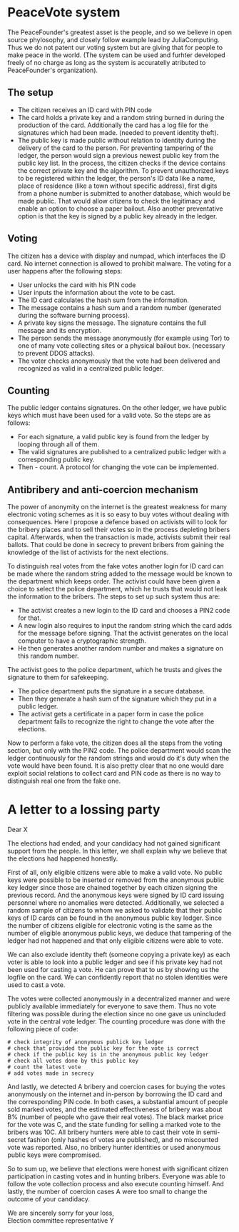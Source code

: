 # PeaceVote system

The PeaceFounder's greatest asset is the people, and so we believe in open source phylosophy, and closely follow example lead by JuliaComputing.  Thus we do not patent our voting system but are giving that for people to make peace in the world. (The system can be used and furhter developed freely of no charge as long as the system is accuratelly atributed to PeaceFounder's organization). 

## The setup

-   The citizen receives an ID card with PIN code
-   The card holds a private key and a random string burned in during the production of the card. Additionally the card has a log file for the signatures which had been made. (needed to prevent identity theft).
-   The public key is made public without relation to identity during the delivery of the card to the person. For preventing tampering of the ledger, the person would sign a previous newest public key from the public key list. In the process, the citizen checks if the device contains the correct private key and the algorithm. To prevent unauthorized keys to be registered within the ledger, the person's ID data like a name, place of residence (like a town without specific address), first digits from a phone number is submitted to another database, which would be made public. That would allow citizens to check the legitimacy and enable an option to choose a paper bailout. Also another preventative option is that the key is signed by a public key already in the ledger.

## Voting

The citizen has a device with display and numpad, which interfaces the ID card. No internet connection is allowed to prohibit malware. The voting for a user happens after the following steps:

-   User unlocks the card with his PIN code
-   User inputs the information about the vote to be cast.
-   The ID card calculates the hash sum from the information.
-   The message contains a hash sum and a random number (generated during the software burning process).
-   A private key signs the message. The signature contains the full message and its encryption.
-   The person sends the message anonymously (for example using Tor) to one of many vote collecting sites or a physical bailout box. (necessary to prevent DDOS attacks).
-   The voter checks anonymously that the vote had been delivered and recognized as valid in a centralized public ledger.

## Counting

The public ledger contains signatures. On the other ledger, we have public keys which must have been used for a valid vote. So the steps are as follows:

-   For each signature, a valid public key is found from the ledger by looping through all of them.
-   The valid signatures are published to a centralized public ledger with a corresponding public key.
-   Then - count. A protocol for changing the vote can be implemented.

## Antibribery and anti-coercion mechanism

The power of anonymity on the internet is the greatest weakness for many electronic voting schemes as it is so easy to buy votes without dealing with consequences. Here I propose a defence based on activists will to look for the bribery places and to sell their votes so in the process depleting bribers capital. Afterwards, when the transaction is made, activists submit their real ballots. That could be done in secrecy to prevent bribers from gaining the knowledge of the list of activists for the next elections.

To distinguish real votes from the fake votes another login for ID card can be made where the random string added to the message would be known to the department which keeps order. The activist could have been given a choice to select the police department, which he trusts that would not leak the information to the bribers. The steps to set up such system thus are:

-   The activist creates a new login to the ID card and chooses a PIN2 code for that.
-   A new login also requires to input the random string which the card adds for the message before signing. That the activist generates on the local computer to have a cryptographic strength.
-   He then generates another random number and makes a signature on this random number.

The activist goes to the police department, which he trusts and gives the signature to them for safekeeping.

-   The police department puts the signature in a secure database.
-   Then they generate a hash sum of the signature which they put in a public ledger.
-   The activist gets a certificate in a paper form in case the police department fails to recognize the right to change the vote after the elections.

Now to perform a fake vote, the citizen does all the steps from the voting section, but only with the PIN2 code. The police department would scan the ledger continuously for the random strings and would do it's duty when the vote would have been found. It is also pretty clear that no one would dare exploit social relations to collect card and PIN code as there is no way to distinguish real one from the fake one.

# A letter to a lossing party

Dear X

The elections had ended, and your candidacy had not gained significant support from the people. In this letter, we shall explain why we believe that the elections had happened honestly. 

First of all, only eligible citizens were able to make a valid vote. No public keys were possible to be inserted or removed from the anonymous public key ledger since those are chained together by each citizen signing the previous record. And the anonymous keys were signed by ID card issuing personnel where no anomalies were detected. Additionally, we selected a random sample of citizens to whom we asked to validate that their public keys of ID cards can be found in the anonymous public key ledger. Since the number of citizens eligible for electronic voting is the same as the number of eligible anonymous public keys, we deduce that tampering of the ledger had not happened and that only eligible citizens were able to vote.

We can also exclude identity theft (someone copying a private key) as each voter is able to look into a public ledger and see if his private key had not been used for casting a vote. He can prove that to us by showing us the logfile on the card. We can confidently report that no stolen identities were used to cast a vote.

The votes were collected anonymously in a decentralized manner and were publicly available immediately for everyone to save them. Thus no vote filtering was possible during the election since no one gave us unincluded vote in the central vote ledger.  The counting procedure was done with the following piece of code:
```
# check integrity of anonymous publick key ledger
# check that provided the public key for the vote is correct
# check if the public key is in the anonymous public key ledger
# check all votes done by this public key
# count the latest vote
# add votes made in secrecy
```

And lastly, we detected A bribery and coercion cases for buying the votes anonymously on the internet and in-person by borrowing the ID card and the corresponding PIN code. In both cases, a substantial amount of people sold marked votes, and the estimated effectiveness of bribery was about B% (number of people who gave their real votes). The black market price for the vote was C, and the state funding for selling a marked vote to the bribers was 10C. All bribery hunters were able to cast their vote in semi-secret fashion (only hashes of votes are published), and no miscounted vote was reported. Also, no bribery hunter identities or used anonymous public keys were compromised. 

So to sum up, we believe that elections were honest with significant citizen participation in casting votes and in hunting bribers. Everyone was able to follow the vote collection process and also execute counting himself. And lastly, the number of coercion cases A were too small to change the outcome of your candidacy.

We are sincerely sorry for your loss,  
Election committee representative Y
